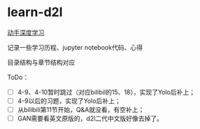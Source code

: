 # learn-d2l
[动手深度学习](https://zh-v2.d2l.ai/index.html)

记录一些学习历程、jupyter notebook代码、心得

目录结构与章节结构对应

ToDo：
- [ ] 4-9、4-10暂时跳过（对应bilibil的15、18），实现了Yolo后补上；
- [ ] 4-9以后的习题，实现了Yolo后补上；
- [ ] 从bilibili第11节开始，Q&A就没看，有空补上；
- [ ] GAN需要看英文原版的，d2l二代中文版好像去掉了。